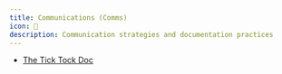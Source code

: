 ```yaml
---
title: Communications (Comms)
icon: 📢
description: Communication strategies and documentation practices
---
```


* [The Tick Tock Doc](https://larahogan.me/blog/the-art-of-the-tick-tock-doc/)


          